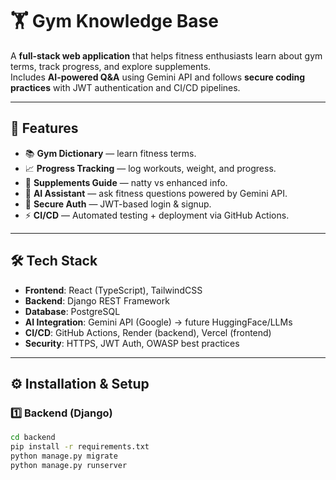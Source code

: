 
# 🏋️ Gym Knowledge Base

A **full-stack web application** that helps fitness enthusiasts learn about gym terms, track progress, and explore supplements.  
Includes **AI-powered Q&A** using Gemini API and follows **secure coding practices** with JWT authentication and CI/CD pipelines.

---

## 🚀 Features
- 📚 **Gym Dictionary** — learn fitness terms.  
- 📈 **Progress Tracking** — log workouts, weight, and progress.  
- 💊 **Supplements Guide** — natty vs enhanced info.  
- 🤖 **AI Assistant** — ask fitness questions powered by Gemini API.  
- 🔐 **Secure Auth** — JWT-based login & signup.  
- ⚡ **CI/CD** — Automated testing + deployment via GitHub Actions.  

---

## 🛠️ Tech Stack
- **Frontend**: React (TypeScript), TailwindCSS  
- **Backend**: Django REST Framework  
- **Database**: PostgreSQL  
- **AI Integration**: Gemini API (Google) → future HuggingFace/LLMs  
- **CI/CD**: GitHub Actions, Render (backend), Vercel (frontend)  
- **Security**: HTTPS, JWT Auth, OWASP best practices  

---

## ⚙️ Installation & Setup

### 1️⃣ Backend (Django)
```bash
cd backend
pip install -r requirements.txt
python manage.py migrate
python manage.py runserver
